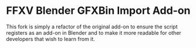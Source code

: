 # FFXV Blender GFXBin Import Add-on

This fork is simply a refactor of the original add-on to ensure the script registers as an add-on in Blender and to make it more readable for other developers that wish to learn from it.